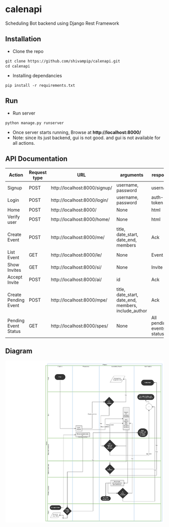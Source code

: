 # calenapi
Scheduling Bot backend using Django Rest Framework


## Installation

* Clone the repo
```
git clone https://github.com/shivampip/calenapi.git
cd calenapi
```

* Installing dependancies
```
pip install -r requirements.txt
```

## Run

* Run server
```
python manage.py runserver
```

* Once server starts running, Browse at **http://localhost:8000/**
* Note: since its just backend, gui is not good. and gui is not available for all actions.


## API Documentation

| Action  | Request type |  URL  |  arguments  | response
| ------------- | ------------- | ------------- | ------------- | ------------- |
| Signup  | POST  | http://localhost:8000/signup/  |  username, password  | username  |
| Login  | POST  | http://localhost:8000/login/  |  username, password  | auth-token  |
| Home  | POST  | http://localhost:8000/  |  None  | html  |
| Verify user  | POST  | http://localhost:8000/home/  |  None  | html  |
| Create Event  | POST  | http://localhost:8000/me/  |  title, date_start, date_end, members  | Ack  |
| List Event  | GET  | http://localhost:8000/le/  |  None  | Event list  |
| Show Invites  | GET  | http://localhost:8000/si/  |  None  | Invite list  |
| Accept Invite  | POST  | http://localhost:8000/ai/  |  id  | Ack  |
| Create Pending Event  | POST  | http://localhost:8000/mpe/  |  title, date_start, date_end, members, include_author  | Ack  |
| Pending Event Status  | GET  | http://localhost:8000/spes/  |  None  | All pending events status  |




## Diagram

![Scheduling flow](raw/VSchedule.png)
